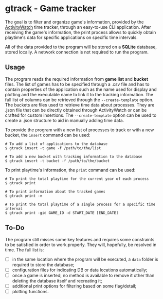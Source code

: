 # gtrack - Game tracker
The goal is to filter and organize game's information, provided by the [ActivityWatch](https://github.com/ActivityWatch/activitywatch) time tracker, through an easy-to-use CLI application. After receiving the game's information, the print process allows to quickly obtain playtime's data for specific applications on specific time intervals.

All of the data provided to the program will be stored on a **SQLite** database, stored locally. A network connection is not required to run the program.

## Usage
The program reads the required information from **game list** and **bucket** files. The list of games has to be specified through a .csv file and has to contain properties of the application such as the name used for display and plotting and the executable name to link it to the tracking information. The full list of columns can be retrieved through the `--create-template` option. The buckets are files used to retrieve time data about processes. They are .json file that can be directly obtained through ActivityWatch or can be crafted for custom insertions. The `--create-template` option can be used to create a .json structure to aid in manually adding time data.

To provide the program with a new list of processes to track or with a new bucket, the `insert` command can be used:
```
# To add a list of applications to the database
$ gtrack insert -t game -f /path/to/the/list

# To add a new bucket with tracking information to the database
$ gtrack insert -t bucket -f /path/to/the/bucket
```

To print playtime's information, the `print` command can be used:
```
# To print the total playtime for the current year of each process
$ gtrack print

# To print information about the tracked games
$ gtrack print -v

# To print the total playtime of a single process for a specific time interval
$ gtrack print -gid GAME_ID -d START_DATE [END_DATE]
```

## To-Do
The program still misses some key features and requires some constraints to be satisfied in order to work properly. They will, hopefully, be resolved in time. The full list is:
- [ ] in the same location where the program will be executed, a `data` folder is required to store the database;
- [ ] configuration files for indicating DB or data locations automatically;
- [ ] once a game is inserted, no method is available to remove it other than deleting the database itself and recreating it;
- [ ] additional print options for filtering based on some flag/detail;
- [ ] plotting functions.
